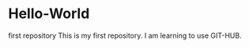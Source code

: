 # Hello-World
 first repository
     This is my first repository. 
     I am learning to use GIT-HUB.
     
